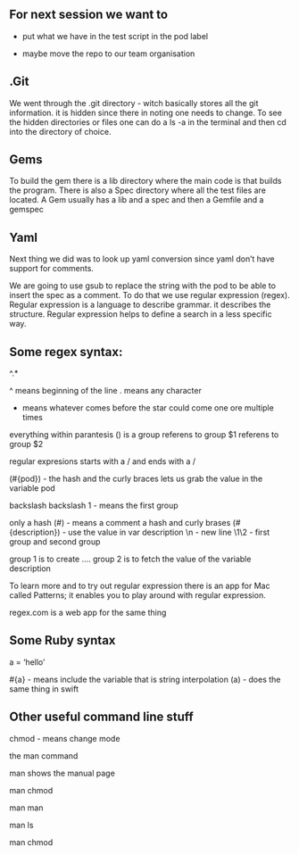 ## For next session we want to 

* put what we have in the test script in the pod label 

* maybe move the repo to our team organisation 


## .Git
We went through the .git directory - witch basically stores all the git information. it is hidden since there in noting one needs to change. To see the hidden directories or files one can do a ls -a in the terminal and then cd into the directory of choice. 


## Gems
To build the gem there is a lib directory where the main code is that builds the program. There is also a Spec directory where all the test files are located. A Gem usually has a lib and a spec and then a Gemfile and a gemspec


## Yaml 

Next thing we did was to look up yaml conversion since yaml don’t have support for comments. 

We are going to use gsub to replace the string with the pod to be able to insert the spec as a comment. 
To do that we use regular expression (regex). 
Regular expression is a language to describe grammar. it describes the structure. 
Regular expression helps to define a search in a less specific way. 

## Some regex syntax:

^.*

^ means beginning of the line 
. means any character 
* means whatever comes before the star could come one ore multiple times 

everything within parantesis () is a group 
referens to group $1
referens to group $2

regular expresions starts with a / and ends with a /


(#{pod}) - the hash and the curly braces lets us grab the value in the variable pod 

backslash backslash 1 - means the first group 

only a hash (#) - means a comment
a hash and curly brases (#{description}) - use the value in var description 
\n - new line
\1\\2 - first group and second group 

group 1 is to create ….
group 2 is to fetch the value of the variable description 


To learn more and to try out regular expression there is an app for Mac called 
Patterns; it enables you to play around with regular expression. 

regex.com is a web app for the same thing


## Some Ruby syntax

a = ‘hello’

#{a} - means include the variable 
that is string interpolation 
\(a) - does the same thing in swift 


## Other useful command line stuff


chmod - means change mode

the man command

man shows the manual page 

man chmod 

man man

man ls 

man chmod
